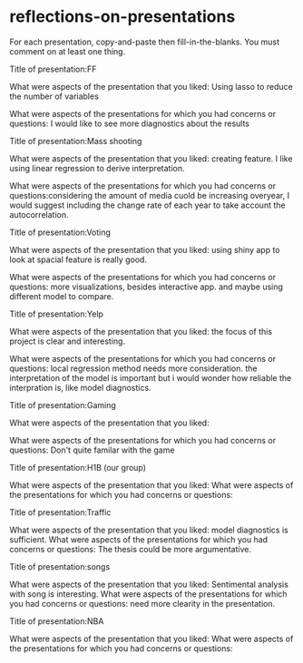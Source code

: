 # reflections-on-presentations

For each presentation, copy-and-paste then fill-in-the-blanks.  You must comment on at least one thing. 



Title of presentation:FF

What were aspects of the presentation that you liked: Using lasso to reduce the number of variables

What were aspects of the presentations for which you had concerns or questions: I would like to see more diagnostics about the results





Title of presentation:Mass shooting

What were aspects of the presentation that you liked: creating feature. I like using linear regression to derive interpretation.

What were aspects of the presentations for which you had concerns or questions:considering the amount of media cuold be increasing overyear, I would suggest including the change rate of each year to take account the autocorrelation.





Title of presentation:Voting

What were aspects of the presentation that you liked: using shiny app to look at spacial feature is really good. 

What were aspects of the presentations for which you had concerns or questions: more visualizations, besides interactive app. and maybe using different model to compare. 









Title of presentation:Yelp

What were aspects of the presentation that you liked: the focus of this project is clear and interesting. 

What were aspects of the presentations for which you had concerns or questions: local regression method needs more consideration. the interpretation of the model is important but i would wonder how reliable the interpration is, like model diagnostics. 







Title of presentation:Gaming

What were aspects of the presentation that you liked: 

What were aspects of the presentations for which you had concerns or questions:
Don't quite familar with the game



Title of presentation:H1B (our group)

What were aspects of the presentation that you liked: 
What were aspects of the presentations for which you had concerns or questions:





Title of presentation:Traffic

What were aspects of the presentation that you liked:
model diagnostics is sufficient.
What were aspects of the presentations for which you had concerns or questions: 
The thesis could be more argumentative.





Title of presentation:songs

What were aspects of the presentation that you liked: 
Sentimental analysis with song is interesting.
What were aspects of the presentations for which you had concerns or questions:
need more clearity in the presentation. 




Title of presentation:NBA

What were aspects of the presentation that you liked: 
What were aspects of the presentations for which you had concerns or questions:
